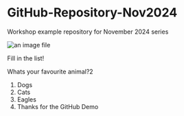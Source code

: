 # GitHub-Repository-Nov2024
Workshop example repository for November 2024 series

![an image file]()

Fill in the list!

Whats your favourite animal?2
 
1. Dogs
2. Cats
3. Eagles 
4. Thanks for the GitHub Demo

